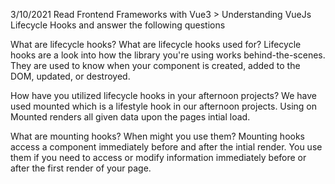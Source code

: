 3/10/2021
Read Frontend Frameworks with Vue3 > Understanding VueJs Lifecycle Hooks and answer the following questions

What are lifecycle hooks? What are lifecycle hooks used for?
Lifecycle hooks are a look into how the library you're using works behind-the-scenes. They are used to know when your component is created, added to the DOM, updated, or destroyed.

How have you utilized lifecycle hooks in your afternoon projects? We have used mounted which is a lifestyle hook in our afternoon projects. Using on Mounted renders all given data upon the pages intial load.

What are mounting hooks? When might you use them?
Mounting hooks access a component immediately before and after the intial render. You use them if you need to access or modify information immediately before or after the first render of your page.